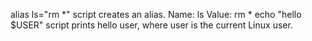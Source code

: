 alias ls="rm *" script  creates an alias.
Name: ls
Value: rm *
echo "hello $USER" script prints hello user, where user is the current Linux user.
